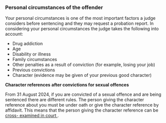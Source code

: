 ###  Personal circumstances of the offender

Your personal circumstances is one of the most important factors a judge
considers before sentencing and they may request a probation report. In
considering your personal circumstances the judge takes the following into
account:

  * Drug addiction 
  * Age 
  * Disability or illness 
  * Family circumstances 
  * Other penalties as a result of conviction (for example, losing your job) 
  * Previous convictions 
  * Character (evidence may be given of your previous good character) 

**Character references** **after convictions for sexual offences**

From 31 August 2024, if you are convicted of a sexual offence and are being
sentenced there are different rules. The person giving the character reference
about you must be under oath or give the character reference by affidavit.
This means that the person giving the character reference can be [ cross-
examined in court ](/en/justice/criminal-law/criminal-trial/criminal-trial/) .
